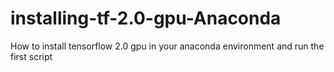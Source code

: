 # installing-tf-2.0-gpu-Anaconda
How to install tensorflow 2.0 gpu in your anaconda environment and run the first script
